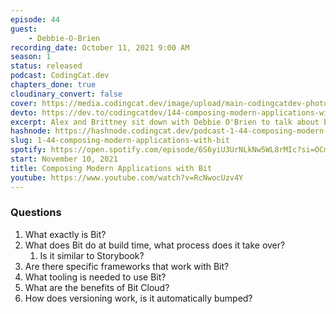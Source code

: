 ```yaml
---
episode: 44
guest: 
    - Debbie-O-Brien
recording_date: October 11, 2021 9:00 AM
season: 1
status: released
podcast: CodingCat.dev
chapters_done: true
cloudinary_convert: false
cover: https://media.codingcat.dev/image/upload/main-codingcatdev-photo/umsfgzlbginsrt9q6kez.png
devto: https://dev.to/codingcatdev/144-composing-modern-applications-with-bit-abk
excerpt: Alex and Brittney sit down with Debbie O'Brien to talk about bit (bit.dev). We dive deep into how you can use bit to compose your application one bit at a time.
hashnode: https://hashnode.codingcat.dev/podcast-1-44-composing-modern-applications-with-bit
slug: 1-44-composing-modern-applications-with-bit
spotify: https://open.spotify.com/episode/6S6yiU3UrNLkNw5WL8rMIc?si=OCmMZTZ0Samb6RYARQ-3Mg
start: November 10, 2021
title: Composing Modern Applications with Bit
youtube: https://www.youtube.com/watch?v=RcNwocUzv4Y
---
```

### Questions

1. What exactly is Bit?
2. What does Bit do at build time, what process does it take over?
    1. Is it similar to Storybook?
3. Are there specific frameworks that work with Bit?
4. What tooling is needed to use Bit? 
5. What are the benefits of Bit Cloud?
6. How does versioning work, is it automatically bumped?